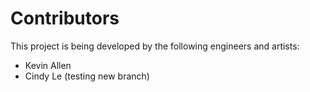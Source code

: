 # Contributors
This project is being developed by the following engineers and artists:
* Kevin Allen
* Cindy Le (testing new branch)

